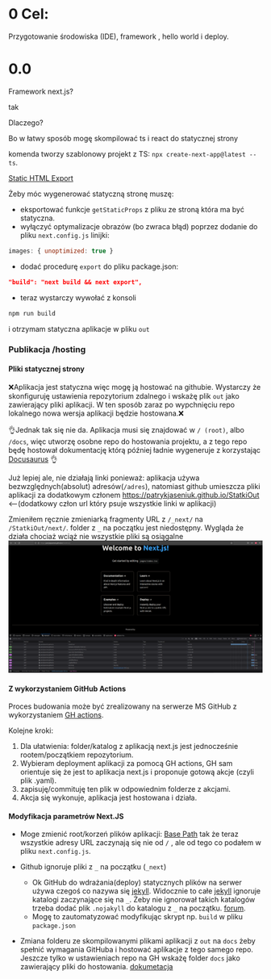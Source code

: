 # 0 Cel:
 Przygotowanie środowiska (IDE), framework , hello world i deploy.

# 0.0 
Framework next.js?

tak

Dlaczego?

Bo w łatwy sposób mogę skompilować ts i react do statycznej strony 

komenda tworzy szablonowy projekt z TS: `npx create-next-app@latest --ts`.

[Static HTML Export](https://nextjs.org/docs/advanced-features/static-html-export)

Żeby móc wygenerować statyczną stronę muszę: 
+ eksportować funkcje `getStaticProps` z pliku ze stroną która ma być statyczna.
+ wyłączyć optymalizacje obrazów (bo zwraca błąd) poprzez dodanie do pliku `next.config.js` linijki: 
```js
images: { unoptimized: true }
 ```
 + dodać procedurę `export` do pliku package.json:
 ```json
 "build": "next build && next export",
 ```
 + teraz wystarczy wywołać z konsoli 
 ```bash
 npm run build
 ```
 i otrzymam statyczna aplikacje w pliku `out`

 ### Publikacja /hosting

 #### Pliki statycznej strony
 ❌Aplikacja jest statyczna więc mogę ją hostować na githubie. Wystarczy że skonfiguruję ustawienia repozytorium zdalnego i wskażę plik `out` jako zawierający pliki aplikacji. W ten sposób zaraz po wypchnięciu repo lokalnego nowa wersja aplikacji będzie hostowana.❌  

👌Jednak tak się nie da. Aplikacja musi się znajdować w `/ (root)`, albo `/docs`, więc utworzę osobne repo do hostowania projektu, a z tego repo będę hostował dokumentację którą później ładnie wygeneruje z korzystając [Docusaurus](https://docusaurus.io/) 👌

Już lepiej ale, nie działają linki ponieważ: aplikacja używa bezwzględnych(absolut) adresów(`/adres`), natomiast github umieszcza pliki aplikacji za dodatkowym członem https://patrykjaseniuk.github.io/StatkiOut <--(dodatkowy człon url który psuje wszystkie linki w aplikacji)

Zmieniłem ręcznie zmieniarką fragmenty URL z `/_next/` na `/StatkiOut/next/`. folder z `_` na początku jest niedostępny. Wygląda że działa chociaż wciąż nie wszystkie pliki są osiągalne ![plot](./res/Zrzut%20ekranu%20z%202022-11-16%2010-12-48.png)

#### Z wykorzystaniem GitHub Actions

Proces budowania może być zrealizowany na serwerze MS GitHub z wykorzystaniem [GH actions](https://docs.github.com/en/actions).

Kolejne kroki:
1) Dla ułatwienia: folder/katalog z aplikacją next.js jest jednocześnie rootem/początkiem repozytorium.
2) Wybieram deployment aplikacji za pomocą GH actions, GH sam orientuje się że jest to aplikacja next.js i proponuje gotową akcje (czyli plik .yaml).
3) zapisuję/commituję ten plik w odpowiednim folderze z akcjami.
4) Akcja się wykonuje, aplikacja jest hostowana i działa.   

#### Modyfikacja parametrów Next.JS
+ Moge zmienić root/korzeń plików aplikacji: [Base Path](https://nextjs.org/docs/api-reference/next.config.js/basepath) tak że teraz wszystkie adresy URL zaczynają się nie od `/` , ale od tego co podałem w pliku `next.config.js`.

+ Github ignoruje pliki z `_` na początku (`_next`) 

    + Ok GitHub do wdrażania(deploy) statycznych plików na serwer używa czegoś co nazywa się [jekyll](https://jekyllrb.com/). Widocznie to całe [jekyll](https://jekyllrb.com/) ignoruje katalogi zaczynające się na `_`. Żeby nie ignorował takich katalogów trzeba dodać plik `.nojakyll` do katalogu z `_` na początku. [forum](https://github.com/mpetrovich/stylemark/issues/65).
    + Mogę to zautomatyzować modyfikując skrypt np. `build` w pliku `package.json`

+ Zmiana folderu ze skompilowanymi plikami aplikacji z `out` na `docs` żeby spełnić wymagania GitHuba i hostować aplikacje z tego samego repo. Jeszcze tylko w ustawieniach repo na GH wskażę folder `docs` jako zawierający pliki do hostowania. [dokumetacja](https://nextjs.org/docs/api-reference/next.config.js/exportPathMap#customizing-the-output-directory)

